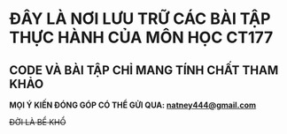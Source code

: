 # ĐÂY LÀ NƠI LƯU TRỮ CÁC BÀI TẬP THỰC HÀNH CỦA MÔN HỌC CT177
## CODE VÀ BÀI TẬP CHỈ MANG TÍNH CHẤT THAM KHẢO
**MỌI Ý KIẾN ĐÓNG GÓP CÓ THỂ GỬI QUA: natney444@gmail.com**

~~ĐỜI LÀ BỂ KHỔ~~
